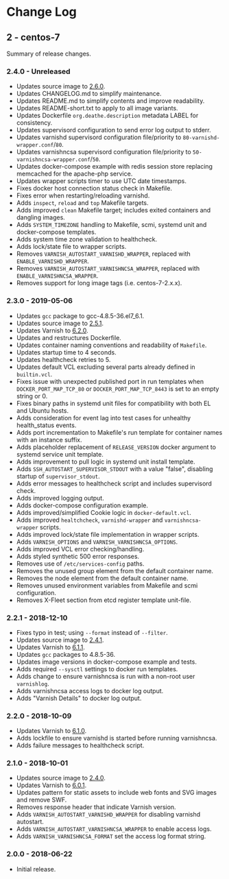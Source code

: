 # Change Log

## 2 - centos-7

Summary of release changes.

### 2.4.0 - Unreleased

- Updates source image to [2.6.0](https://github.com/jdeathe/centos-ssh/releases/tag/2.6.0).
- Updates CHANGELOG.md to simplify maintenance.
- Updates README.md to simplify contents and improve readability.
- Updates README-short.txt to apply to all image variants.
- Updates Dockerfile `org.deathe.description` metadata LABEL for consistency.
- Updates supervisord configuration to send error log output to stderr.
- Updates varnishd supervisord configuration file/priority to `80-varnishd-wrapper.conf`/`80`.
- Updates varnishncsa supervisord configuration file/priority to `50-varnishncsa-wrapper.conf`/`50`.
- Updates docker-compose example with redis session store replacing memcached for the apache-php service.
- Updates wrapper scripts timer to use UTC date timestamps.
- Fixes docker host connection status check in Makefile.
- Fixes error when restarting/reloading varnishd.
- Adds `inspect`, `reload` and `top` Makefile targets.
- Adds improved `clean` Makefile target; includes exited containers and dangling images.
- Adds `SYSTEM_TIMEZONE` handling to Makefile, scmi, systemd unit and docker-compose templates.
- Adds system time zone validation to healthcheck.
- Adds lock/state file to wrapper scripts.
- Removes `VARNISH_AUTOSTART_VARNISHD_WRAPPER`, replaced with `ENABLE_VARNISHD_WRAPPER`.
- Removes `VARNISH_AUTOSTART_VARNISHNCSA_WRAPPER`, replaced with `ENABLE_VARNISHNCSA_WRAPPER`.
- Removes support for long image tags (i.e. centos-7-2.x.x).

### 2.3.0 - 2019-05-06

- Updates `gcc` package to gcc-4.8.5-36.el7_6.1.
- Updates source image to [2.5.1](https://github.com/jdeathe/centos-ssh/releases/tag/2.5.1).
- Updates Varnish to [6.2.0](https://github.com/varnishcache/varnish-cache/blob/varnish-6.2.0/doc/changes.rst).
- Updates and restructures Dockerfile.
- Updates container naming conventions and readability of `Makefile`.
- Updates startup time to 4 seconds.
- Updates healthcheck retries to 5.
- Updates default VCL excluding several parts already defined in `builtin.vcl`.
- Fixes issue with unexpected published port in run templates when `DOCKER_PORT_MAP_TCP_80` or `DOCKER_PORT_MAP_TCP_8443` is set to an empty string or 0.
- Fixes binary paths in systemd unit files for compatibility with both EL and Ubuntu hosts.
- Adds consideration for event lag into test cases for unhealthy health_status events.
- Adds port incrementation to Makefile's run template for container names with an instance suffix.
- Adds placeholder replacement of `RELEASE_VERSION` docker argument to systemd service unit template.
- Adds improvement to pull logic in systemd unit install template.
- Adds `SSH_AUTOSTART_SUPERVISOR_STDOUT` with a value "false", disabling startup of `supervisor_stdout`.
- Adds error messages to healthcheck script and includes supervisord check.
- Adds improved logging output.
- Adds docker-compose configuration example.
- Adds improved/simplified Cookie logic in `docker-default.vcl`.
- Adds improved `healtchcheck`, `varnishd-wrapper` and `varnishncsa-wrapper` scripts.
- Adds improved lock/state file implementation in wrapper scripts.
- Adds `VARNISH_OPTIONS` and `VARNISH_VARNISHNCSA_OPTIONS`.
- Adds improved VCL error checking/handling.
- Adds styled synthetic 500 error responses.
- Removes use of `/etc/services-config` paths.
- Removes the unused group element from the default container name.
- Removes the node element from the default container name.
- Removes unused environment variables from Makefile and scmi configuration.
- Removes X-Fleet section from etcd register template unit-file.

### 2.2.1 - 2018-12-10

- Fixes typo in test; using `--format` instead of `--filter`.
- Updates source image to [2.4.1](https://github.com/jdeathe/centos-ssh/releases/tag/2.4.1).
- Updates Varnish to [6.1.1](https://github.com/varnishcache/varnish-cache/blob/varnish-6.1.1/doc/changes.rst).
- Updates `gcc` packages to 4.8.5-36.
- Updates image versions in docker-compose example and tests.
- Adds required `--sysctl` settings to docker run templates.
- Adds change to ensure varnishncsa is run with a non-root user `varnishlog`.
- Adds varnishncsa access logs to docker log output.
- Adds "Varnish Details" to docker log output.

### 2.2.0 - 2018-10-09

- Updates Varnish to [6.1.0](https://github.com/varnishcache/varnish-cache/blob/varnish-6.1.0/doc/changes.rst).
- Adds lockfile to ensure varnishd is started before running varnishncsa.
- Adds failure messages to healthcheck script.

### 2.1.0 - 2018-10-01

- Updates source image to [2.4.0](https://github.com/jdeathe/centos-ssh/releases/tag/2.4.0).
- Updates Varnish to [6.0.1](https://github.com/varnishcache/varnish-cache/blob/varnish-6.0.1/doc/changes.rst).
- Updates pattern for static assets to include web fonts and SVG images and remove SWF.
- Removes response header that indicate Varnish version.
- Adds `VARNISH_AUTOSTART_VARNISHD_WRAPPER` for disabling varnishd autostart.
- Adds `VARNISH_AUTOSTART_VARNISHNCSA_WRAPPER` to enable access logs.
- Adds `VARNISH_VARNISHNCSA_FORMAT` set the access log format string.

### 2.0.0 - 2018-06-22

- Initial release.